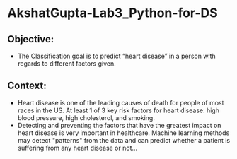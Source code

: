 # AkshatGupta-Lab3_Python-for-DS
## Objective: 
- The Classification goal is to predict “heart disease” in a person with regards to different factors given. 

## Context:
- Heart disease is one of the leading causes of death for people of most races in the US. At least 1 of 3 key risk factors for heart disease: high blood pressure, high cholesterol, and smoking. 
- Detecting and preventing the factors that have the greatest impact on heart disease is very important in healthcare. Machine learning methods may detect "patterns" from the data and can predict whether a patient is suffering from any heart disease or not...
